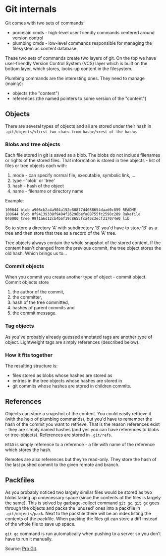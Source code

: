 [s/progit]: sources/progit.md

# Git internals

Git comes with two sets of commands:

- porcelain cmds - high-level user friendly commands centered around version
  control
- plumbing cmds - low-level commands responsible for managing the filesystem
  as content database.

These two sets of commands create two layers of git. On the top we have
user-friendly Version Control System (VCS) layer which is built on the bottom
layer, which stores, looks-up content in the filesystem.

Plumbing commands are the interesting ones. They need to manage (mainly):

- objects (the "content")
- references (the named pointers to some version of the "content")

## Objects

There are several types of objects and all are stored under their hash in `.git/objects/<first two chars from hash>/<rest of the hash>`.

### Blobs and tree objects

Each file stored in git is saved as a blob. The blobs do not include filenames
or rights of the stored files. That information is stored in tree objects - list
of files or tree objects each with:

1. mode - can specify normal file, executable, symbolic link, ...
2. type - 'blob' or 'tree'
3. hash - hash of the object
4. name - filename or directory name

Example:
```
100644 blob a906cb2a4a904a152e80877d4088654daad0c859 README
100644 blob 8f94139338f9404f26296befa88755fc2598c289 Rakefile
040000 tree 99f1a6d12cb4b6f19c8655fca46c3ecf317074e0 lib
```

So to store a directory 'A' with subdirectory 'B' you'd have to store 'B' as
a tree and then store that tree as a record of the 'A' tree.

Tree objects always contain the whole snapshot of the stored content. If the
content hasn't changed from the previous commit, the tree object stores the old
hash. Which brings us to...

### Commit objects

When you commit you create another type of object - commit object. Commit
objects store

1. the author of the commit,
2. the committer,
3. hash of the tree committed,
4. hashes of parent commits and
5. the commit message.

### Tag objects

As you've probably already guessed annotated tags are another type of object.
Lightweight tags are simply references (described below).

### How it fits together

The resulting structure is:

- files stored as blobs whose hashes are stored as
- entries in the tree objects whose hashes are stored in
- git commits whose hashes are stored in children commits.

## References

Objects can store a snapshot of the content. You could easily retrieve it (with
the help of plumbing commands), but you'd have to remember the hash of the
commit you want to retrieve. That is the reason references exist - they are
simply named hashes (and yes you can have references to blobs or tree-objects).
References are stored in `.git/refs`.

`HEAD` is simply reference to a reference - a file with name of the reference
which stores the hash.

Remotes are also references but they're read-only. They store the hash of the
last pushed commit to the given remote and branch.


## Packfiles

As you probably noticed two largely similar files would be stored as two blobs
taking up unnecessary space (since the contents of the files is largely the
same). This is solved by garbage-collect command `git gc`. `git gc` goes through
the objects and packs the 'unused' ones into a packfile in `.git/objects/pack`.
Next to the packfile there will be an index listing the contents of the
packfile. When packing the files git can store a diff instead of the whole file
to save up space.

`git gc` command is run automatically when pushing to a server so you don't have
to run it manually.

Source: [Pro Git][s/progit].


